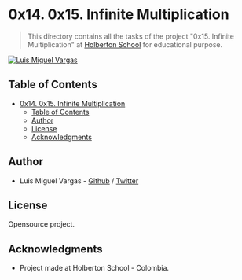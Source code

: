 # 0x14. 0x15. Infinite Multiplication

> This directory contains all the tasks of the project "0x15. Infinite Multiplication" at [Holberton School](https://www.holbertonschool.com 'Holberton School.') for educational purpose.

[![Luis Miguel Vargas](https://img.shields.io/twitter/url?style=social&url=https%3A%2F%2Ftwitter.com%2Fluismvargasg1)](https://twitter.com/luismvargasg1)

## Table of Contents

- [0x14. 0x15. Infinite Multiplication](#0x14-0x15-infinite-multiplication)
  - [Table of Contents](#table-of-contents)
  - [Author](#author)
  - [License](#license)
  - [Acknowledgments](#acknowledgments)

## Author

- Luis Miguel Vargas - [Github](https://github.com/luismvargasg) / [Twitter](https://twitter.com/luismvargasg1)

## License

Opensource project.

## Acknowledgments

- Project made at Holberton School - Colombia.
